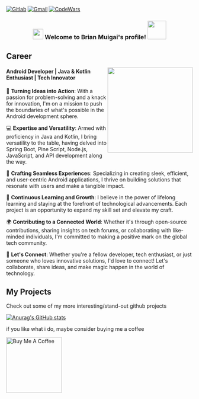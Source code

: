 [![Gitlab](https://img.shields.io/badge/Gitlab%20-blue?style=flat&logo=Gitlab&logoColor=white)](https://gitlab.com/muigaibrian0)
[![Gmail](https://img.shields.io/badge/-learningsocial7@gmail.com-d14836?style=flat&logo=Gmail&logoColor=white&link=mailto:learningsocial7@gmail.com)](mailto:learningsocial7@gmail.com)
[![CodeWars](https://img.shields.io/badge/CodeWars%20-brightgreen.svg)](https://www.codewars.com/users/LearningWizard)

<h3 align="center">
<img src="https://media.giphy.com/media/hvRJCLFzcasrR4ia7z/giphy.gif" width="28">
Welcome to Brian Muigai's profile! <img src="https://media.giphy.com/media/12oufCB0MyZ1Go/giphy.gif" width="50">
</h3>

## Career

<img align='right' src="https://media.giphy.com/media/WFZvB7VIXBgiz3oDXE/giphy.gif" width="230">

#### Android Developer | Java & Kotlin Enthusiast | Tech Innovator

🚀 **Turning Ideas into Action**: With a passion for problem-solving and a knack for innovation, I'm on a mission to push the boundaries of what's possible in the Android development sphere.

💻 **Expertise and Versatility**: Armed with proficiency in Java and Kotlin, I bring versatility to the table, having delved into Spring Boot, Pine Script, Node.js, JavaScript, and API development along the way.

📱 **Crafting Seamless Experiences**: Specializing in creating sleek, efficient, and user-centric Android applications, I thrive on building solutions that resonate with users and make a tangible impact.

🌟 **Continuous Learning and Growth**: I believe in the power of lifelong learning and staying at the forefront of technological advancements. Each project is an opportunity to expand my skill set and elevate my craft.

🌍 **Contributing to a Connected World**: Whether it's through open-source contributions, sharing insights on tech forums, or collaborating with like-minded individuals, I'm committed to making a positive mark on the global tech community.

💬 **Let's Connect**: Whether you're a fellow developer, tech enthusiast, or just someone who loves innovative solutions, I'd love to connect! Let's collaborate, share ideas, and make magic happen in the world of technology.




## My Projects

Check out some of my more interesting/stand-out github projects

[![Anurag's GitHub stats](https://github-readme-stats.vercel.app/api?username=muigaibrian0)](https://github.com/muigaibrian0/github-readme-stats)


if you like what i do, maybe consider buying me a coffee

<a href="https://buymeacoffee.com/brianmuigai" target="_blank"><img src="https://cdn.buymeacoffee.com/buttons/v2/default-red.png" alt="Buy Me A Coffee" width="150" ></a>
